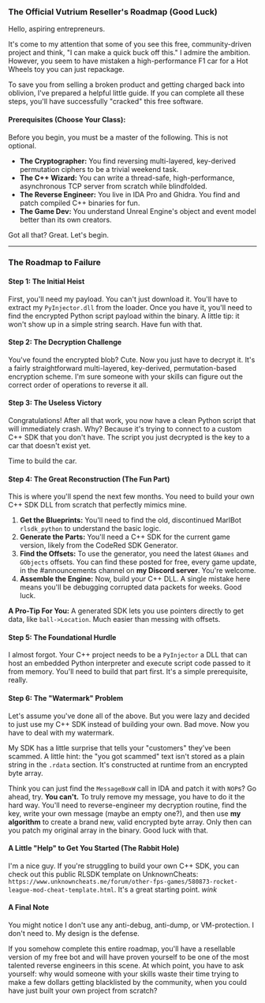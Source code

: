 ### **The Official Vutrium Reseller's Roadmap (Good Luck)**

Hello, aspiring entrepreneurs.

It's come to my attention that some of you see this free, community-driven project and think, "I can make a quick buck off this." I admire the ambition. However, you seem to have mistaken a high-performance F1 car for a Hot Wheels toy you can just repackage.

To save you from selling a broken product and getting charged back into oblivion, I've prepared a helpful little guide. If you can complete all these steps, you'll have successfully "cracked" this free software.

#### **Prerequisites (Choose Your Class):**

Before you begin, you must be a master of the following. This is not optional.
*   **The Cryptographer:** You find reversing multi-layered, key-derived permutation ciphers to be a trivial weekend task.
*   **The C++ Wizard:** You can write a thread-safe, high-performance, asynchronous TCP server from scratch while blindfolded.
*   **The Reverse Engineer:** You live in IDA Pro and Ghidra. You find and patch compiled C++ binaries for fun.
*   **The Game Dev:** You understand Unreal Engine's object and event model better than its own creators.

Got all that? Great. Let's begin.

---

### **The Roadmap to Failure**

#### **Step 1: The Initial Heist**

First, you'll need my payload. You can't just download it. You'll have to extract my `PyInjector.dll` from the loader. Once you have it, you'll need to find the encrypted Python script payload within the binary. A little tip: it won't show up in a simple string search. Have fun with that.

#### **Step 2: The Decryption Challenge**

You've found the encrypted blob? Cute. Now you just have to decrypt it. It's a fairly straightforward multi-layered, key-derived, permutation-based encryption scheme. I'm sure someone with your skills can figure out the correct order of operations to reverse it all.

#### **Step 3: The Useless Victory**

Congratulations! After all that work, you now have a clean Python script that will immediately crash. Why? Because it's trying to connect to a custom C++ SDK that you don't have. The script you just decrypted is the key to a car that doesn't exist yet.

Time to build the car.

#### **Step 4: The Great Reconstruction (The Fun Part)**

This is where you'll spend the next few months. You need to build your own C++ SDK DLL from scratch that perfectly mimics mine.

1.  **Get the Blueprints:** You'll need to find the old, discontinued MarlBot `rlsdk_python` to understand the basic logic.
2.  **Generate the Parts:** You'll need a C++ SDK for the current game version, likely from the CodeRed SDK Generator.
3.  **Find the Offsets:** To use the generator, you need the latest `GNames` and `GObjects` offsets. You can find these posted for free, every game update, in the #announcements channel on **my Discord server**. You're welcome.
4.  **Assemble the Engine:** Now, build your C++ DLL. A single mistake here means you'll be debugging corrupted data packets for weeks. Good luck.

**A Pro-Tip For You:** A generated SDK lets you use pointers directly to get data, like `ball->Location`. Much easier than messing with offsets.

#### **Step 5: The Foundational Hurdle**

I almost forgot. Your C++ project needs to be a `PyInjector` a DLL that can host an embedded Python interpreter and execute script code passed to it from memory. You'll need to build that part first. It's a simple prerequisite, really.

#### **Step 6: The "Watermark" Problem**

Let's assume you've done all of the above. But you were lazy and decided to just use my C++ SDK instead of building your own. Bad move. Now you have to deal with my watermark.

My SDK has a little surprise that tells your "customers" they've been scammed. A little hint: the "you got scammed" text isn't stored as a plain string in the `.rdata` section. It's constructed at runtime from an encrypted byte array.

Think you can just find the `MessageBoxW` call in IDA and patch it with `NOP`s? Go ahead, try. **You can't.** To truly remove my message, you have to do it the hard way. You'll need to reverse-engineer my decryption routine, find the key, write your own message (maybe an empty one?), and then use **my algorithm** to create a brand new, valid encrypted byte array. Only then can you patch my original array in the binary. Good luck with that.

#### **A Little "Help" to Get You Started (The Rabbit Hole)**

I'm a nice guy. If you're struggling to build your own C++ SDK, you can check out this public RLSDK template on UnknownCheats: `https://www.unknowncheats.me/forum/other-fps-games/580873-rocket-league-mod-cheat-template.html`. It's a great starting point. *wink*

#### **A Final Note**

You might notice I don't use any anti-debug, anti-dump, or VM-protection. I don't need to. My design is the defense.

If you somehow complete this entire roadmap, you'll have a resellable version of my free bot and will have proven yourself to be one of the most talented reverse engineers in this scene. At which point, you have to ask yourself: why would someone with your skills waste their time trying to make a few dollars getting blacklisted by the community, when you could have just built your own project from scratch?